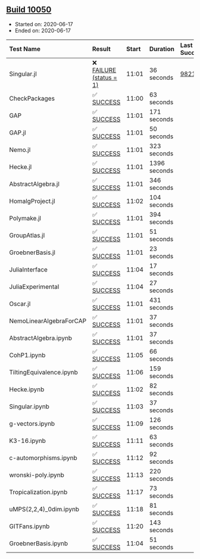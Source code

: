 ## [Build 10050](https://oscarci.mathematik.uni-kl.de/job/oscar/10050/)

* Started on: 2020-06-17
* Ended on: 2020-06-17

| Test Name    | Result | Start | Duration | Last Success | First Failure |
|:-------------|:-------|:------|:---------|:-------------|:--------------|
| Singular.jl | ❌ [FAILURE (status = 1)](https://oscarci.mathematik.uni-kl.de/job/oscar/10050/artifact/logs/build-10050/Singular.jl.log) | 11:01 | 36 seconds | [9821](https://oscarci.mathematik.uni-kl.de/job/oscar/9821/) | [9822](https://oscarci.mathematik.uni-kl.de/job/oscar/9822/) |
| CheckPackages | ✅ [SUCCESS](https://oscarci.mathematik.uni-kl.de/job/oscar/10050/artifact/logs/build-10050/CheckPackages.log) | 11:00 | 63 seconds |  |  |
| GAP | ✅ [SUCCESS](https://oscarci.mathematik.uni-kl.de/job/oscar/10050/artifact/logs/build-10050/GAP.log) | 11:01 | 171 seconds |  |  |
| GAP.jl | ✅ [SUCCESS](https://oscarci.mathematik.uni-kl.de/job/oscar/10050/artifact/logs/build-10050/GAP.jl.log) | 11:01 | 50 seconds |  |  |
| Nemo.jl | ✅ [SUCCESS](https://oscarci.mathematik.uni-kl.de/job/oscar/10050/artifact/logs/build-10050/Nemo.jl.log) | 11:01 | 323 seconds |  |  |
| Hecke.jl | ✅ [SUCCESS](https://oscarci.mathematik.uni-kl.de/job/oscar/10050/artifact/logs/build-10050/Hecke.jl.log) | 11:01 | 1396 seconds |  |  |
| AbstractAlgebra.jl | ✅ [SUCCESS](https://oscarci.mathematik.uni-kl.de/job/oscar/10050/artifact/logs/build-10050/AbstractAlgebra.jl.log) | 11:01 | 346 seconds |  |  |
| HomalgProject.jl | ✅ [SUCCESS](https://oscarci.mathematik.uni-kl.de/job/oscar/10050/artifact/logs/build-10050/HomalgProject.jl.log) | 11:02 | 104 seconds |  |  |
| Polymake.jl | ✅ [SUCCESS](https://oscarci.mathematik.uni-kl.de/job/oscar/10050/artifact/logs/build-10050/Polymake.jl.log) | 11:01 | 394 seconds |  |  |
| GroupAtlas.jl | ✅ [SUCCESS](https://oscarci.mathematik.uni-kl.de/job/oscar/10050/artifact/logs/build-10050/GroupAtlas.jl.log) | 11:01 | 51 seconds |  |  |
| GroebnerBasis.jl | ✅ [SUCCESS](https://oscarci.mathematik.uni-kl.de/job/oscar/10050/artifact/logs/build-10050/GroebnerBasis.jl.log) | 11:01 | 23 seconds |  |  |
| JuliaInterface | ✅ [SUCCESS](https://oscarci.mathematik.uni-kl.de/job/oscar/10050/artifact/logs/build-10050/JuliaInterface.log) | 11:04 | 17 seconds |  |  |
| JuliaExperimental | ✅ [SUCCESS](https://oscarci.mathematik.uni-kl.de/job/oscar/10050/artifact/logs/build-10050/JuliaExperimental.log) | 11:04 | 27 seconds |  |  |
| Oscar.jl | ✅ [SUCCESS](https://oscarci.mathematik.uni-kl.de/job/oscar/10050/artifact/logs/build-10050/Oscar.jl.log) | 11:01 | 431 seconds |  |  |
| NemoLinearAlgebraForCAP | ✅ [SUCCESS](https://oscarci.mathematik.uni-kl.de/job/oscar/10050/artifact/logs/build-10050/NemoLinearAlgebraForCAP.log) | 11:01 | 37 seconds |  |  |
| AbstractAlgebra.ipynb | ✅ [SUCCESS](https://oscarci.mathematik.uni-kl.de/job/oscar/10050/artifact/logs/build-10050/AbstractAlgebra.ipynb.log) | 11:01 | 37 seconds |  |  |
| CohP1.ipynb | ✅ [SUCCESS](https://oscarci.mathematik.uni-kl.de/job/oscar/10050/artifact/logs/build-10050/CohP1.ipynb.log) | 11:05 | 66 seconds |  |  |
| TiltingEquivalence.ipynb | ✅ [SUCCESS](https://oscarci.mathematik.uni-kl.de/job/oscar/10050/artifact/logs/build-10050/TiltingEquivalence.ipynb.log) | 11:06 | 159 seconds |  |  |
| Hecke.ipynb | ✅ [SUCCESS](https://oscarci.mathematik.uni-kl.de/job/oscar/10050/artifact/logs/build-10050/Hecke.ipynb.log) | 11:02 | 82 seconds |  |  |
| Singular.ipynb | ✅ [SUCCESS](https://oscarci.mathematik.uni-kl.de/job/oscar/10050/artifact/logs/build-10050/Singular.ipynb.log) | 11:03 | 37 seconds |  |  |
| g-vectors.ipynb | ✅ [SUCCESS](https://oscarci.mathematik.uni-kl.de/job/oscar/10050/artifact/logs/build-10050/g-vectors.ipynb.log) | 11:09 | 126 seconds |  |  |
| K3-16.ipynb | ✅ [SUCCESS](https://oscarci.mathematik.uni-kl.de/job/oscar/10050/artifact/logs/build-10050/K3-16.ipynb.log) | 11:11 | 63 seconds |  |  |
| c-automorphisms.ipynb | ✅ [SUCCESS](https://oscarci.mathematik.uni-kl.de/job/oscar/10050/artifact/logs/build-10050/c-automorphisms.ipynb.log) | 11:12 | 92 seconds |  |  |
| wronski-poly.ipynb | ✅ [SUCCESS](https://oscarci.mathematik.uni-kl.de/job/oscar/10050/artifact/logs/build-10050/wronski-poly.ipynb.log) | 11:13 | 220 seconds |  |  |
| Tropicalization.ipynb | ✅ [SUCCESS](https://oscarci.mathematik.uni-kl.de/job/oscar/10050/artifact/logs/build-10050/Tropicalization.ipynb.log) | 11:17 | 73 seconds |  |  |
| uMPS(2,2,4)_0dim.ipynb | ✅ [SUCCESS](https://oscarci.mathematik.uni-kl.de/job/oscar/10050/artifact/logs/build-10050/uMPS-2-2-4-_0dim.ipynb.log) | 11:18 | 81 seconds |  |  |
| GITFans.ipynb | ✅ [SUCCESS](https://oscarci.mathematik.uni-kl.de/job/oscar/10050/artifact/logs/build-10050/GITFans.ipynb.log) | 11:20 | 143 seconds |  |  |
| GroebnerBasis.ipynb | ✅ [SUCCESS](https://oscarci.mathematik.uni-kl.de/job/oscar/10050/artifact/logs/build-10050/GroebnerBasis.ipynb.log) | 11:04 | 51 seconds |  |  |
